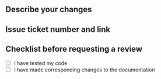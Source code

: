 ## Describe your changes

## Issue ticket number and link

## Checklist before requesting a review
- [ ] I have tested my code
- [ ] I have made corresponding changes to the documentation

